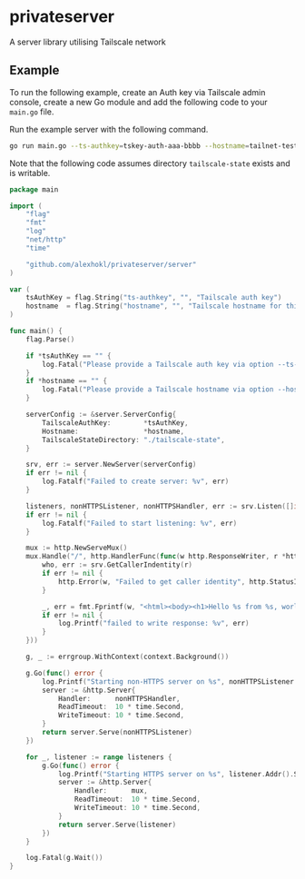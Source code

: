 # privateserver

A server library utilising Tailscale network

## Example

To run the following example, create an Auth key via Tailscale admin console,
create a new Go module and add the following code to your `main.go` file.

Run the example server with the following command.

```sh
go run main.go --ts-authkey=tskey-auth-aaa-bbbb --hostname=tailnet-test-service
```

Note that the following code assumes directory `tailscale-state` exists and is
writable.

```go
package main

import (
	"flag"
	"fmt"
	"log"
	"net/http"
	"time"

	"github.com/alexhokl/privateserver/server"
)

var (
	tsAuthKey = flag.String("ts-authkey", "", "Tailscale auth key")
	hostname  = flag.String("hostname", "", "Tailscale hostname for this server")
)

func main() {
	flag.Parse()

	if *tsAuthKey == "" {
		log.Fatal("Please provide a Tailscale auth key via option --ts-authkey")
	}
	if *hostname == "" {
		log.Fatal("Please provide a Tailscale hostname via option --hostname")
	}

	serverConfig := &server.ServerConfig{
		TailscaleAuthKey:        *tsAuthKey,
		Hostname:                *hostname,
		TailscaleStateDirectory: "./tailscale-state",
	}

	srv, err := server.NewServer(serverConfig)
	if err != nil {
		log.Fatalf("Failed to create server: %v", err)
	}

	listeners, nonHTTPSListener, nonHTTPSHandler, err := srv.Listen([]int{443})
	if err != nil {
		log.Fatalf("Failed to start listening: %v", err)
	}

	mux := http.NewServeMux()
	mux.Handle("/", http.HandlerFunc(func(w http.ResponseWriter, r *http.Request) {
		who, err := srv.GetCallerIndentity(r)
		if err != nil {
			http.Error(w, "Failed to get caller identity", http.StatusInternalServerError)
		}

		_, err = fmt.Fprintf(w, "<html><body><h1>Hello %s from %s, world!</h1>\n", who.UserProfile.DisplayName, who.Node.Name)
		if err != nil {
			log.Printf("failed to write response: %v", err)
		}
	}))

	g, _ := errgroup.WithContext(context.Background())

	g.Go(func() error {
		log.Printf("Starting non-HTTPS server on %s", nonHTTPSListener.Addr().String())
		server := &http.Server{
			Handler:      nonHTTPSHandler,
			ReadTimeout:  10 * time.Second,
			WriteTimeout: 10 * time.Second,
		}
		return server.Serve(nonHTTPSListener)
	})

	for _, listener := range listeners {
		g.Go(func() error {
			log.Printf("Starting HTTPS server on %s", listener.Addr().String())
			server := &http.Server{
				Handler:      mux,
				ReadTimeout:  10 * time.Second,
				WriteTimeout: 10 * time.Second,
			}
			return server.Serve(listener)
		})
	}

	log.Fatal(g.Wait())
}
```
